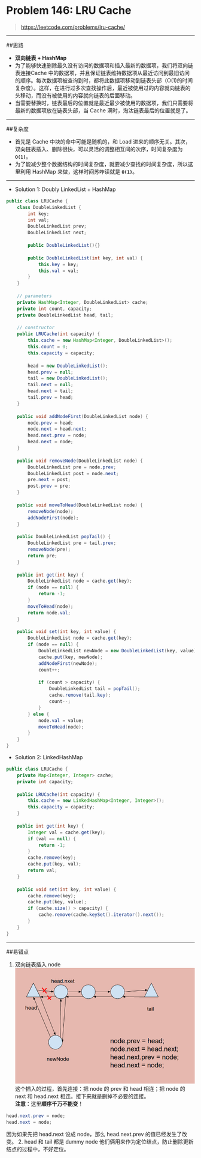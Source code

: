 # Problem 146: LRU Cache

> https://leetcode.com/problems/lru-cache/

----------------
##思路
* **双向链表 + HashMap**
* 为了能够快速删除最久没有访问的数据项和插入最新的数据项，我们将双向链表连接Cache 中的数据项，并且保证链表维持数据项从最近访问到最旧访问的顺序。每次数据项被查询到时，都将此数据项移动到链表头部（O(1)的时间复杂度）。这样，在进行过多次查找操作后，最近被使用过的内容就向链表的头移动，而没有被使用的内容就向链表的后面移动。
* 当需要替换时，链表最后的位置就是最近最少被使用的数据项，我们只需要将最新的数据项放在链表头部，当 Cache 满时，淘汰链表最后的位置就是了。

---------
##复杂度
* 首先是 Cache 中块的命中可能是随机的，和 Load 进来的顺序无关。其次，双向链表插入、删除很快，可以灵活的调整相互间的次序，时间复杂度为 **`O(1)`**。
* 为了能减少整个数据结构的时间复杂度，就要减少查找的时间复杂度，所以这里利用 HashMap 来做，这样时间苏咋读就是 **`O(1)`**。

----------
* Solution 1: Doubly LinkedList + HashMap

```java
public class LRUCache {
    class DoubleLinkedList {
        int key;
        int val;
        DoubleLinkedList prev;
        DoubleLinkedList next;
        
        public DoubleLinkedList(){}
        
        public DoubleLinkedList(int key, int val) {
            this.key = key;
            this.val = val;
        }
    }
    
    // parameters
    private HashMap<Integer, DoubleLinkedList> cache;
    private int count, capacity;
    private DoubleLinkedList head, tail;
    
    // constructor
    public LRUCache(int capacity) {
        this.cache = new HashMap<Integer, DoubleLinkedList>();    
        this.count = 0;
        this.capacity = capacity;
        
        head = new DoubleLinkedList();
        head.prev = null;
        tail = new DoubleLinkedList();
        tail.next = null;
        head.next = tail;
        tail.prev = head;
    }
    
    public void addNodeFirst(DoubleLinkedList node) {
        node.prev = head;
        node.next = head.next;
        head.next.prev = node;
        head.next = node;
    }
    
    public void removeNode(DoubleLinkedList node) {
        DoubleLinkedList pre = node.prev;
        DoubleLinkedList post = node.next;
        pre.next = post;
        post.prev = pre;
    }
    
    public void moveToHead(DoubleLinkedList node) {
        removeNode(node);
        addNodeFirst(node);
    }
    
    public DoubleLinkedList popTail() {
        DoubleLinkedList pre = tail.prev;
        removeNode(pre);
        return pre;
    }
    
    public int get(int key) {
        DoubleLinkedList node = cache.get(key);
        if (node == null) {
            return -1;
        }
        moveToHead(node);
        return node.val;
    }
    
    public void set(int key, int value) {
        DoubleLinkedList node = cache.get(key);
        if (node == null) {
            DoubleLinkedList newNode = new DoubleLinkedList(key, value);
            cache.put(key, newNode);
            addNodeFirst(newNode);
            count++;
            
            if (count > capacity) {
                DoubleLinkedList tail = popTail();
                cache.remove(tail.key);
                count--;
            }
        } else {
            node.val = value;
            moveToHead(node);
        }
    }
}

```
* Solution 2: LinkedHashMap


```java
public class LRUCache {
    private Map<Integer, Integer> cache;
    private int capacity;
    
    public LRUCache(int capacity) {
        this.cache = new LinkedHashMap<Integer, Integer>();
        this.capacity = capacity;
    }
    
    public int get(int key) {
        Integer val = cache.get(key);
        if (val == null) {
            return -1;
        }
        cache.remove(key);
        cache.put(key, val);
        return val;
    }
    
    public void set(int key, int value) {
        cache.remove(key);
        cache.put(key, value);
        if (cache.size() > capacity) {
            cache.remove(cache.keySet().iterator().next());
        }
    }
}
```



------
##易错点
1. 双向链表插入 node
![](/assets/addNodeFirst.png)
这个插入的过程，首先连接：把 node 的 prev 和 head 相连；把 node 的 next 和 head.next 相连。接下来就是删掉不必要的连接。   
**注意**：这里**顺序千万不能变**！  
```java
head.next.prev = node;
head.next = node;
```
因为如果先把 head.next 设成 node，那么 head.next.prev 的值已经发生了改变。
2. head 和 tail 都是 dummy node
他们俩用来作为定位结点，防止删除更新结点的过程中，不好定位。































